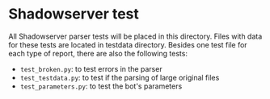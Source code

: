 <!--
SPDX-FileCopyrightText: 2019 Guillermo Rodriguez

SPDX-License-Identifier: AGPL-3.0-or-later
-->

Shadowserver test
==================

All Shadowserver parser tests will be placed in this directory. Files with data
for these tests are located in testdata directory. Besides one test file for
each type of report, there are also the following tests:

* `test_broken.py`: to test errors in the parser
* `test_testdata.py`: to test if the parsing of large original files
* `test_parameters.py`: to test the bot's parameters

